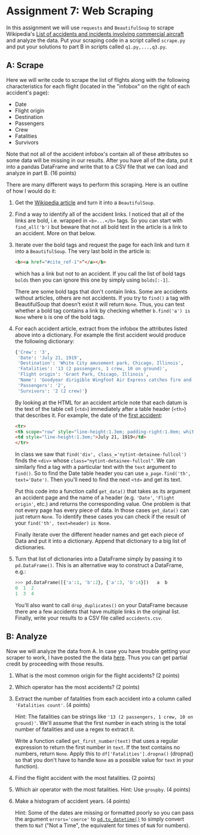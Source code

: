 # Assignment 7: Web Scraping
In this assignment we will use `requests` and `BeautifulSoup` to scrape Wikipedia's [List of accidents and incidents involving commercial aircraft](https://en.wikipedia.org/wiki/List_of_accidents_and_incidents_involving_commercial_aircraft) and analyze the data. Put your scraping code in a script called `scrape.py` and put your solutions to part B in scripts called `q1.py,...,q3.py`.

## A: Scrape
Here we will write code to scrape the list of flights along with the following characteristics for each flight (located in the "infobox" on the right of each accident's page):

 - Date
 - Flight origin
 - Destination
 - Passengers
 - Crew
 - Fatalities
 - Survivors

Note that not all of the accident infobox's contain all of these attributes so some data will be missing in our results. After you have all of the data, put it into a pandas DataFrame and write that to a CSV file that we can load and analyze in part B. (16 points)

There are many different ways to perform this scraping. Here is an outline of how I would do it:

1. Get the [Wikipedia article](https://en.wikipedia.org/wiki/List_of_accidents_and_incidents_involving_commercial_aircraft) and turn it into a `BeautifulSoup`.

2. Find a way to identify all of the accident links. I noticed that all of the links are bold, i.e. wrapped in `<b>...</b>` tags. So you can start with `find_all('b')` but beware that not all bold text in the article is a link to an accident. More on that below.
    
3. Iterate over the bold tags and request the page for each link and turn it into a `BeautifulSoup`. The very last bold in the article is:
    
    ```html
    <b><a href="#cite_ref-1">^</a></b>
    ```

    which has a link but not to an accident. If you call the list of bold tags `bolds` then you can ignore this one by simply using `bolds[:-1]`.
        
    There are some bold tags that don't contain links. Some are accidents without articles, others are not accidents. If you try to `find()` a tag with BeautifulSoup that doesn't exist it will return `None`. Thus, you can test whether a bold tag contains a link by checking whether `b.find('a') is None` where `b` is one of the bold tags.

4. For each accident article, extract from the infobox the attributes listed above into a dictionary. For example the first accident would produce the following dictionary:

    ```python
    {'Crew': '3',
     'Date': 'July 21, 1919',
     'Destination': 'White City amusement park, Chicago, Illinois',
     'Fatalities': '13 (2 passengers, 1 crew, 10 on ground)',
     'Flight origin': 'Grant Park, Chicago, Illinois',
     'Name': 'Goodyear dirigible Wingfoot Air Express catches fire and crashes',
     'Passengers': '2',
     'Survivors': '2 (2 crew)'}
    ```
    
    By looking at the HTML for an accident article note that each datum is the text of the table cell (`<td>`) immediately after a table header (`<th>`) that describes it. For example, the date of the [first accident](https://en.wikipedia.org/wiki/Wingfoot_Air_Express_crash):
    
    ```html
    <tr>
    <th scope="row" style="line-height:1.3em; padding-right:1.0em; white-space:nowrap;">Date</th>
    <td style="line-height:1.3em;">July 21, 1919</td>
    </tr>
    ```
    
    In class we saw that `find('div', class_='nytint-detainee-fullcol')` finds the `<div>` whose `class="nytint-detainee-fullcol"`. We can similarly find a tag with a particular text with the `text` argument to `find()`. So to find the Date table header you can use `a_page.find('th', text='Date')`. Then you'll need to find the next `<td>` and get its text.
    
    Put this code into a function calld `get_data()` that takes as its argument an accident page and the name of a header (e.g. `'Date'`, `'Flight origin'`, etc.) and returns the corresponding value. One problem is that not every page has every piece of data. In those cases `get_data()` can just return `None`. To identify these cases you can check if the result of your `find('th', text=header)` `is None`.
    
    Finally iterate over the different header names and get each piece of Data and put it into a dictionary. Append that dictionary to a big list of dictionaries.
    
5. Turn that list of dictionaries into a DataFrame simply by passing it to `pd.DataFrame()`. This is an alternative way to construct a DataFrame, e.g.:

    ```python
    >>> pd.DataFrame([{'a':1, 'b':2}, {'a':3, 'b':4}])   a  b
    0  1  2
    1  3  4
    ```
    
    You'll also want to call `drop_duplicates()` on your DataFrame because there are a few accidents that have multiple links in the original list. Finally, write your results to a CSV file called `accidents.csv`.

## B: Analyze
Now we will analyze the data from A. In case you have trouble getting your scraper to work, I have posted the the data [here](TODO/accidents.csv). Thus you can get partial credit by proceeding with those results.

1. What is the most common origin for the flight accidents? (2 points)

2. Which operator has the most accidents? (2 points)

3. Extract the number of fatalities from each accident into a column called `'Fatalities count'`. (4 points)

    Hint: The fatalities can be strings like `'13 (2 passengers, 1 crew, 10 on ground)'`. We'll assume that the first number in each string is the total number of fatalities and use a regex to extract it. 

    Write a function called `get_first_number(text)` that uses a regular expression to return the first number in `text`. If the text contains no numbers, return `None`. Apply this to `df['Fatalities'].dropna()` (dropna() so that you don't have to handle `None` as a possible value for `text` in your function).

3. Find the flight accident with the most fatalities. (2 points)

4. Which air operator with the most fatalities. Hint: Use `groupby`. (4 points)
    
5. Make a histogram of accident years. (4 points)

    Hint: Some of the dates are missing or formatted poorly so you can pass the argument `errors='coerce'` to [`pd.to_datetime()`](https://pandas.pydata.org/pandas-docs/stable/generated/pandas.to_datetime.html) to simply convert them to `NaT` ("Not a Time",  the equivalent for times of `NaN` for numbers).
